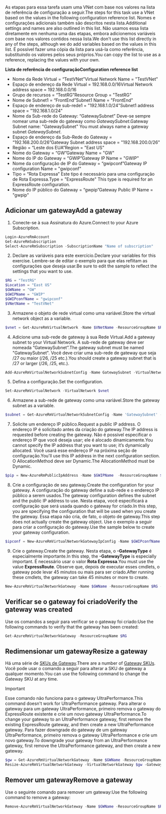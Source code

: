 <span data-ttu-id="e3346-101">As etapas para essa tarefa usam uma VNet com base nos valores na lista de referência de configuração a seguir.</span><span class="sxs-lookup"><span data-stu-id="e3346-101">The steps for this task use a VNet based on the values in the following configuration reference list.</span></span> <span data-ttu-id="e3346-102">Nomes e configurações adicionais também são descritos nesta lista.</span><span class="sxs-lookup"><span data-stu-id="e3346-102">Additional settings and names are also outlined in this list.</span></span> <span data-ttu-id="e3346-103">Não usamos essa lista diretamente em nenhuma uma das etapas, embora adicionemos variáveis com base nos valores contidos nessa lista.</span><span class="sxs-lookup"><span data-stu-id="e3346-103">We don't use this list directly in any of the steps, although we do add variables based on the values in this list.</span></span> <span data-ttu-id="e3346-104">É possível fazer uma cópia da lista para usá-la como referência, substituindo os valores pelos seus próprios.</span><span class="sxs-lookup"><span data-stu-id="e3346-104">You can copy the list to use as a reference, replacing the values with your own.</span></span>

<span data-ttu-id="e3346-105">**Lista de referência de configuração**</span><span class="sxs-lookup"><span data-stu-id="e3346-105">**Configuration reference list**</span></span>

* <span data-ttu-id="e3346-106">Nome da Rede Virtual = “TestVNet”</span><span class="sxs-lookup"><span data-stu-id="e3346-106">Virtual Network Name = "TestVNet"</span></span>
* <span data-ttu-id="e3346-107">Espaço de endereço da Rede Virtual = 192.168.0.0/16</span><span class="sxs-lookup"><span data-stu-id="e3346-107">Virtual Network address space = 192.168.0.0/16</span></span>
* <span data-ttu-id="e3346-108">Grupo de recursos = “TestRG”</span><span class="sxs-lookup"><span data-stu-id="e3346-108">Resource Group = "TestRG"</span></span>
* <span data-ttu-id="e3346-109">Nome de Subnet1 = “FrontEnd”</span><span class="sxs-lookup"><span data-stu-id="e3346-109">Subnet1 Name = "FrontEnd"</span></span> 
* <span data-ttu-id="e3346-110">Espaço de endereço de sub-rede1 = "192.168.1.0/24"</span><span class="sxs-lookup"><span data-stu-id="e3346-110">Subnet1 address space = "192.168.1.0/24"</span></span>
* <span data-ttu-id="e3346-111">Nome da Sub-rede do Gateway: “GatewaySubnet” Deve-se sempre nomear uma sub-rede do gateway como *GatewaySubnet*.</span><span class="sxs-lookup"><span data-stu-id="e3346-111">Gateway Subnet name: "GatewaySubnet" You must always name a gateway subnet *GatewaySubnet*.</span></span>
* <span data-ttu-id="e3346-112">Espaço de endereço da Sub-Rede do Gateway = “192.168.200.0/26”</span><span class="sxs-lookup"><span data-stu-id="e3346-112">Gateway Subnet address space = "192.168.200.0/26"</span></span>
* <span data-ttu-id="e3346-113">Região = “Leste dos EUA”</span><span class="sxs-lookup"><span data-stu-id="e3346-113">Region = "East US"</span></span>
* <span data-ttu-id="e3346-114">Nome do Gateway = “GW”</span><span class="sxs-lookup"><span data-stu-id="e3346-114">Gateway Name = "GW"</span></span>
* <span data-ttu-id="e3346-115">Nome do IP do Gateway = “GWIP”</span><span class="sxs-lookup"><span data-stu-id="e3346-115">Gateway IP Name = "GWIP"</span></span>
* <span data-ttu-id="e3346-116">Nome da configuração de IP do Gateway = “gwipconf”</span><span class="sxs-lookup"><span data-stu-id="e3346-116">Gateway IP configuration Name = "gwipconf"</span></span>
* <span data-ttu-id="e3346-117">Tipo = “Rota Expressa” Este tipo é necessário para uma configuração de Rota Expressa.</span><span class="sxs-lookup"><span data-stu-id="e3346-117">Type = "ExpressRoute" This type is required for an ExpressRoute configuration.</span></span>
* <span data-ttu-id="e3346-118">Nome do IP público do Gateway = “gwpip”</span><span class="sxs-lookup"><span data-stu-id="e3346-118">Gateway Public IP Name = "gwpip"</span></span>

## <a name="add-a-gateway"></a><span data-ttu-id="e3346-119">Adicionar um gateway</span><span class="sxs-lookup"><span data-stu-id="e3346-119">Add a gateway</span></span>
1. <span data-ttu-id="e3346-120">Conecte-se à sua Assinatura do Azure.</span><span class="sxs-lookup"><span data-stu-id="e3346-120">Connect to your Azure Subscription.</span></span>

  ```powershell 
  Login-AzureRmAccount
  Get-AzureRmSubscription 
  Select-AzureRmSubscription -SubscriptionName "Name of subscription"
  ```
2. <span data-ttu-id="e3346-121">Declare as variáveis para este exercício.</span><span class="sxs-lookup"><span data-stu-id="e3346-121">Declare your variables for this exercise.</span></span> <span data-ttu-id="e3346-122">Lembre-se de editar o exemplo para que elas reflitam as configurações que deseja usar.</span><span class="sxs-lookup"><span data-stu-id="e3346-122">Be sure to edit the sample to reflect the settings that you want to use.</span></span>

  ```powershell 
  $RG = "TestRG"
  $Location = "East US"
  $GWName = "GW"
  $GWIPName = "GWIP"
  $GWIPconfName = "gwipconf"
  $VNetName = "TestVNet"
  ```
3. <span data-ttu-id="e3346-123">Armazene o objeto de rede virtual como uma variável.</span><span class="sxs-lookup"><span data-stu-id="e3346-123">Store the virtual network object as a variable.</span></span>

  ```powershell
  $vnet = Get-AzureRmVirtualNetwork -Name $VNetName -ResourceGroupName $RG
  ```
4. <span data-ttu-id="e3346-124">Adicione uma sub-rede de gateway à sua Rede Virtual.</span><span class="sxs-lookup"><span data-stu-id="e3346-124">Add a gateway subnet to your Virtual Network.</span></span> <span data-ttu-id="e3346-125">A sub-rede de gateway deve ser nomeada “GatewaySubnet”.</span><span class="sxs-lookup"><span data-stu-id="e3346-125">The gateway subnet must be named "GatewaySubnet".</span></span> <span data-ttu-id="e3346-126">Você deve criar uma sub-rede de gateway que seja /27 ou maior (/26, /25 etc.).</span><span class="sxs-lookup"><span data-stu-id="e3346-126">You should create a gateway subnet that is /27 or larger (/26, /25, etc.).</span></span>

  ```powershell
  Add-AzureRmVirtualNetworkSubnetConfig -Name GatewaySubnet -VirtualNetwork $vnet -AddressPrefix 192.168.200.0/26
  ```
5. <span data-ttu-id="e3346-127">Defina a configuração.</span><span class="sxs-lookup"><span data-stu-id="e3346-127">Set the configuration.</span></span>

  ```powershell
  Set-AzureRmVirtualNetwork -VirtualNetwork $vnet
  ```
6. <span data-ttu-id="e3346-128">Armazene a sub-rede de gateway como uma variável.</span><span class="sxs-lookup"><span data-stu-id="e3346-128">Store the gateway subnet as a variable.</span></span>

  ```powershell
  $subnet = Get-AzureRmVirtualNetworkSubnetConfig -Name 'GatewaySubnet' -VirtualNetwork $vnet
  ```
7. <span data-ttu-id="e3346-129">Solicite um endereço IP público.</span><span class="sxs-lookup"><span data-stu-id="e3346-129">Request a public IP address.</span></span> <span data-ttu-id="e3346-130">O endereço IP é solicitado antes da criação do gateway.</span><span class="sxs-lookup"><span data-stu-id="e3346-130">The IP address is requested before creating the gateway.</span></span> <span data-ttu-id="e3346-131">Não é possível especificar o endereço IP que você deseja usar; ele é alocado dinamicamente.</span><span class="sxs-lookup"><span data-stu-id="e3346-131">You cannot specify the IP address that you want to use; it’s dynamically allocated.</span></span> <span data-ttu-id="e3346-132">Você usará esse endereço IP na próxima seção de configuração.</span><span class="sxs-lookup"><span data-stu-id="e3346-132">You'll use this IP address in the next configuration section.</span></span> <span data-ttu-id="e3346-133">O AllocationMethod deve ser Dynamic.</span><span class="sxs-lookup"><span data-stu-id="e3346-133">The AllocationMethod must be Dynamic.</span></span>

  ```powershell
  $pip = New-AzureRmPublicIpAddress -Name $GWIPName  -ResourceGroupName $RG -Location $Location -AllocationMethod Dynamic
  ```
8. <span data-ttu-id="e3346-134">Crie a configuração de seu gateway.</span><span class="sxs-lookup"><span data-stu-id="e3346-134">Create the configuration for your gateway.</span></span> <span data-ttu-id="e3346-135">A configuração do gateway define a sub-rede e o endereço IP público a serem usados.</span><span class="sxs-lookup"><span data-stu-id="e3346-135">The gateway configuration defines the subnet and the public IP address to use.</span></span> <span data-ttu-id="e3346-136">Nesta etapa, você especificará a configuração que será usada quando o gateway for criado.</span><span class="sxs-lookup"><span data-stu-id="e3346-136">In this step, you are specifying the configuration that will be used when you create the gateway.</span></span> <span data-ttu-id="e3346-137">Essa etapa não cria, de fato, o objeto de gateway.</span><span class="sxs-lookup"><span data-stu-id="e3346-137">This step does not actually create the gateway object.</span></span> <span data-ttu-id="e3346-138">Use o exemplo a seguir para criar a configuração do gateway.</span><span class="sxs-lookup"><span data-stu-id="e3346-138">Use the sample below to create your gateway configuration.</span></span>

  ```powershell
  $ipconf = New-AzureRmVirtualNetworkGatewayIpConfig -Name $GWIPconfName -Subnet $subnet -PublicIpAddress $pip
  ```
9. <span data-ttu-id="e3346-139">Crie o gateway.</span><span class="sxs-lookup"><span data-stu-id="e3346-139">Create the gateway.</span></span> <span data-ttu-id="e3346-140">Nesta etapa, o **-GatewayType** é especialmente importante.</span><span class="sxs-lookup"><span data-stu-id="e3346-140">In this step, the **-GatewayType** is especially important.</span></span> <span data-ttu-id="e3346-141">É necessário usar o valor **Rota Expressa**.</span><span class="sxs-lookup"><span data-stu-id="e3346-141">You must use the value **ExpressRoute**.</span></span> <span data-ttu-id="e3346-142">Observe que, depois de executar esses cmdlets, o gateway pode levar 45 minutos ou mais para ser criado.</span><span class="sxs-lookup"><span data-stu-id="e3346-142">After running these cmdlets, the gateway can take 45 minutes or more to create.</span></span>

  ```powershell
  New-AzureRmVirtualNetworkGateway -Name $GWName -ResourceGroupName $RG -Location $Location -IpConfigurations $ipconf -GatewayType Expressroute -GatewaySku Standard
  ```

## <a name="verify-the-gateway-was-created"></a><span data-ttu-id="e3346-143">Verificar se o gateway foi criado</span><span class="sxs-lookup"><span data-stu-id="e3346-143">Verify the gateway was created</span></span>
<span data-ttu-id="e3346-144">Use os comandos a seguir para verificar se o gateway foi criado:</span><span class="sxs-lookup"><span data-stu-id="e3346-144">Use the following commands to verify that the gateway has been created:</span></span>

```powershell
Get-AzureRmVirtualNetworkGateway -ResourceGroupName $RG
```

## <a name="resize-a-gateway"></a><span data-ttu-id="e3346-145">Redimensionar um gateway</span><span class="sxs-lookup"><span data-stu-id="e3346-145">Resize a gateway</span></span>
<span data-ttu-id="e3346-146">Há uma série de [SKUs de Gateway](../articles/expressroute/expressroute-about-virtual-network-gateways.md).</span><span class="sxs-lookup"><span data-stu-id="e3346-146">There are a number of [Gateway SKUs](../articles/expressroute/expressroute-about-virtual-network-gateways.md).</span></span> <span data-ttu-id="e3346-147">Você pode usar o comando a seguir para alterar a SKU de gateway a qualquer momento.</span><span class="sxs-lookup"><span data-stu-id="e3346-147">You can use the following command to change the Gateway SKU at any time.</span></span>

> [!IMPORTANT]
> <span data-ttu-id="e3346-148">Esse comando não funciona para o gateway UltraPerformance.</span><span class="sxs-lookup"><span data-stu-id="e3346-148">This command doesn't work for UltraPerformance gateway.</span></span> <span data-ttu-id="e3346-149">Para alterar o gateway para um gateway UltraPerformance, primeiro remova o gateway do ExpressRoute existente e crie um novo gateway UltraPerformance.</span><span class="sxs-lookup"><span data-stu-id="e3346-149">To change your gateway to an UltraPerformance gateway, first remove the existing ExpressRoute gateway, and then create a new UltraPerformance gateway.</span></span> <span data-ttu-id="e3346-150">Para fazer downgrade do gateway de um gateway UltraPerformance, primeiro remova o gateway UltraPerformance e crie um novo gateway.</span><span class="sxs-lookup"><span data-stu-id="e3346-150">To downgrade your gateway from an UltraPerformance gateway, first remove the UltraPerformance gateway, and then create a new gateway.</span></span>
> 
> 

```powershell
$gw = Get-AzureRmVirtualNetworkGateway -Name $GWName -ResourceGroupName $RG
Resize-AzureRmVirtualNetworkGateway -VirtualNetworkGateway $gw -GatewaySku HighPerformance
```

## <a name="remove-a-gateway"></a><span data-ttu-id="e3346-151">Remover um gateway</span><span class="sxs-lookup"><span data-stu-id="e3346-151">Remove a gateway</span></span>
<span data-ttu-id="e3346-152">Use o seguinte comando para remover um gateway:</span><span class="sxs-lookup"><span data-stu-id="e3346-152">Use the following command to remove a gateway:</span></span>

```powershell
Remove-AzureRmVirtualNetworkGateway -Name $GWName -ResourceGroupName $RG
```